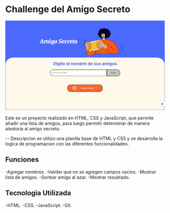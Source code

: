 <h1>Challenge del Amigo Secreto</h1>
<img src="imagen-amigo.png" alt = "imagen de la portada del amigo secreto">

<p> Este es un proyecto realizado en HTML, CSS y JavaScript, que permite añadir una lista de amigos, para luego permitir determinar de manera aleatoria al amigo secreto.
</p>
-- Descripcion 
se utilizo una planilla base de HTML y CSS y se desarrolla la logica de programacion con las diferentes funcionalidades.
<h2>Funciones</h2>
-Agregar nombres.
-Validar que no se agregen campos vacios.
-Mostrar lista de amigos.
-Sortear amigo al azar.
-Mostrar resuktado.
<h2>Tecnologia Utilizada</h2>
-HTML.
-CSS.
-JavaScript.
-Git.






